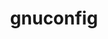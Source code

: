 ---
title: "gnuconfig"
layout: cache
categories: [package, develop-2025-05-18]
meta: {"compilers": ["none"], "num_specs": 6, "num_specs_by_stack": {"aws-pcluster-neoverse_v1": 1, "bootstrap-aarch64-darwin": 1, "developer-tools-aarch64-linux-gnu": 1, "developer-tools-darwin": 1, "e4s-neoverse-v2": 1, "ml-darwin-aarch64-mps": 1, "ml-linux-aarch64-cpu": 1, "ml-linux-aarch64-cuda": 1, "radiuss-aws-aarch64": 1, "root": 6}, "oss": ["amzn2", "rhel8", "sequoia", "ubuntu22.04", "ubuntu24.04"], "platforms": ["darwin", "linux"], "stacks": ["aws-pcluster-neoverse_v1", "bootstrap-aarch64-darwin", "developer-tools-aarch64-linux-gnu", "developer-tools-darwin", "e4s-neoverse-v2", "ml-darwin-aarch64-mps", "ml-linux-aarch64-cpu", "ml-linux-aarch64-cuda", "radiuss-aws-aarch64", "root"], "targets": ["aarch64", "neoverse_v1", "neoverse_v2"], "versions": ["2024-07-27"]}
spec_details: [{"compiler": "none", "hash": "7h75rn5dedxshsupjc2esmzv6st4iwsh", "os": "amzn2", "platform": "linux", "size": "-", "stacks": ["radiuss-aws-aarch64", "root"], "target": "aarch64", "variants": ["build_system=generic"], "versions": ["2024-07-27"]}, {"compiler": "none", "hash": "7npjynahlm4saidnmrxodabuuqkw5zso", "os": "sequoia", "platform": "darwin", "size": "-", "stacks": ["bootstrap-aarch64-darwin", "developer-tools-darwin", "ml-darwin-aarch64-mps", "root"], "target": "aarch64", "variants": ["build_system=generic"], "versions": ["2024-07-27"]}, {"compiler": "none", "hash": "g22bsljiqo5k37hmgt37ktnlxznqtqic", "os": "ubuntu24.04", "platform": "linux", "size": "-", "stacks": ["ml-linux-aarch64-cpu", "ml-linux-aarch64-cuda", "root"], "target": "aarch64", "variants": ["build_system=generic"], "versions": ["2024-07-27"]}, {"compiler": "none", "hash": "j6kqfuamnd64dikdpyyxdgr5s7s7mxbv", "os": "rhel8", "platform": "linux", "size": "-", "stacks": ["developer-tools-aarch64-linux-gnu", "root"], "target": "aarch64", "variants": ["build_system=generic"], "versions": ["2024-07-27"]}, {"compiler": "none", "hash": "mbirmggbndzgudsai7c3ayoedr5okrfg", "os": "amzn2", "platform": "linux", "size": "-", "stacks": ["aws-pcluster-neoverse_v1", "root"], "target": "neoverse_v1", "variants": ["build_system=generic"], "versions": ["2024-07-27"]}, {"compiler": "none", "hash": "xsqy6kscwzdroyb5ggtt4tio6ie5cfiz", "os": "ubuntu22.04", "platform": "linux", "size": "-", "stacks": ["e4s-neoverse-v2", "root"], "target": "neoverse_v2", "variants": ["build_system=generic"], "versions": ["2024-07-27"]}]
---